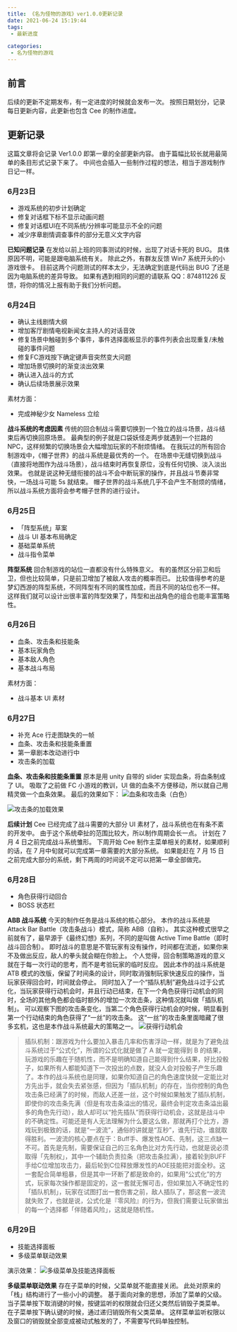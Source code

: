 ```yaml
---
title: 《名为怪物的游戏》ver1.0.0更新记录
date: 2021-06-24 15:19:44
tags:
 - 最新进度

categories:
 - 名为怪物的游戏
---
```

## 前言
后续的更新不定期发布，有一定进度的时候就会发布一次。
按照日期划分，记录每日更新内容，此更新也包含 Cee 的制作进度。

## 更新记录
这篇文章将会记录 Ver1.0.0 即第一章的全部更新内容。
由于篇幅比较长就用最简单的条目形式记录下来了。
中间也会插入一些制作过程的想法，相当于游戏制作日记一样。

### 6月23日
- 游戏系统的初步计划确定
- 修复对话框下标不显示动画问题
- 修复对话框UI在不同系统/分辨率可能显示不全的问题
- 减少序章剧情调查事件的部分无意义文字内容

**已知问题记录**
在发给以前上班的同事测试的时候，出现了对话卡死的 BUG。
具体原因不明，可能是跟电脑系统有关。
除此之外，有群友反馈 Win7 系统开头的小游戏很卡。
目前这两个问题测试的样本太少，无法确定到底是代码出 BUG 了还是因为电脑系统的差异导致。
如果有遇到相同的问题的请联系 QQ：874811226 反馈，将你的情况上报有助于我们分析问题。

### 6月24日
- 确认主线剧情大纲
- 增加客厅剧情电视新闻女主持人的对话音效
- 修复场景中触碰到多个事件，事件选择面板显示的事件列表会出现重复/未触碰的事件问题
- 修复FC游戏按下确定键声音突然变大问题
- 增加场景切换时的渐变淡出效果
- 确认进入战斗的方式
- 确认后续场景展示效果

素材方面：
- 完成神秘少女 Nameless 立绘

**战斗系统的考虑因素**
传统的回合制战斗需要切换到一个独立的战斗场景，战斗结束后再切换回原场景。
最典型的例子就是口袋妖怪走两步就遇到一个拦路的 NPC，这样频繁的切换场景会大幅增加玩家的不耐烦情绪。
在我玩过的所有回合制游戏中，《帽子世界》的战斗系统是最优秀的一个。
在场景中无缝切换到战斗（直接将地图作为战斗场景），战斗结束时再恢复原位，没有任何切换、淡入淡出效果。
也就是说这种无缝衔接的战斗不会中断玩家的操作，并且战斗节奏非常快，一场战斗可能 5s 就结束。
帽子世界的战斗系统几乎不会产生不耐烦的情绪，所以战斗系统方面将会参考帽子世界的进行设计。

### 6月25日
- 「阵型系统」草案
- 战斗 UI 基本布局确定
- 基础菜单系统
- 战斗指令菜单

**阵型系统**
回合制游戏的站位一直都没有什么特殊意义。
有的虽然区分前卫和后卫，但也比较简单，只是前卫增加了被敌人攻击的概率而已。
比较值得参考的是梦幻西游的阵型系统，不同阵型有不同的属性加成，而且不同的站位也不一样。
这样我们就可以设计出很丰富的阵型效果了，阵型和出战角色的组合也能丰富策略性。

### 6月26日
- 血条、攻击条和技能条
- 基本玩家角色
- 基本敌人角色
- 基本战斗布局

素材方面：
- 战斗基本 UI 素材

### 6月27日
- 补充 Ace 行走图缺失的一帧
- 血条、攻击条和技能条重置
- 第一章剧本改动进行中
- 攻击条的加载

**血条、攻击条和技能条重置**
原本是用 unity 自带的 slider 实现血条，将血条制成了 UI。
吸取了之前做 FC 小游戏的教训，UI 做的血条不方便移动，所以就自己用精灵做一个血条效果。
最后的效果如下：
![血条和攻击条（白色）](https://i.loli.net/2021/06/27/Wkgxin8NLwo2UIp.png)

![攻击条的加载效果](https://i.loli.net/2021/06/27/uYLtXkex8nqGChv.gif)

**后续计划**
Cee 已经完成了战斗需要的大部分 UI 素材了，战斗系统也在有条不紊的开发中。
由于这个系统牵扯的范围比较大，所以制作周期会长一点。
计划在 7 月 4 日之前完成战斗系统雏形。
下周开始 Cee 制作主菜单相关的素材，如果顺利的话，在 7 月中旬就可以完成第一章需要的大部分系统。
如果能赶在 7 月 15 日之前完成大部分的系统，剩下两周的时间说不定可以把第一章全部做完。

### 6月28日
- 角色获得行动回合
- BOSS 状态栏

**ABB 战斗系统**
今天的制作任务是战斗系统的核心部分。
本作的战斗系统是 Attack Bar Battle（攻击条战斗）模式，简称 ABB（自称）。
其实这种模式很早之前就有了，最早源于《最终幻想》系列，不同的是叫做 Active Time Battle（即时战斗回合制）。
即时战斗的意思是不管玩家有没有操作，时间都在流逝，如果你来不及做出反应，敌人的拳头就会糊在你脸上。
个人觉得，回合制策略游戏的意义就在于每一次行动的思考，而不是考验玩家的临时反应。
因此本作的战斗系统是 ATB 模式的改版，保留了时间条的设计，同时取消强制玩家快速反应的操作，当玩家获得回合时，时间就会停止。
同时加入了一个“插队机制”避免战斗过于公式化，当玩家获得行动机会时，并且行动已结束，在下一个角色获得行动机会的同时，全场的其他角色都会临时额外的增加一次攻击条，这种情况就叫做「插队机制」。
可以观察下图的攻击条变化，当第二个角色获得行动机会的时候，明显看到第一个行动结束的角色获得了“一丝”的攻击条。
这“一丝”的攻击条里面暗藏了很多玄机，这也是本作战斗系统最大的策略之一。
![获得行动机会](https://i.loli.net/2021/06/28/rJmFejl49iEbpRt.gif)

> 插队机制：跟游戏为什么要加入暴击几率和伤害浮动一样，就是为了避免战斗系统过于“公式化”，所谓的公式化就是做了 A 就一定能得到 B 的结果，玩游戏的乐趣在于随机性，而不是明确知道自己能得到什么结果，好比投骰子，如果所有人都能知道下一次投出的点数，就没人会对投骰子产生乐趣了。本作的战斗系统也是同理，如果你知道自己的角色速度快就一定能比对方先出手，就会失去紧张感，但因为「插队机制」的存在，当你控制的角色攻击条已经满了的时候，而敌人还差一丝，这个时候如果触发了插队机制，即使你的攻击条先满（但是有攻击条溢出的情况，最终会判定攻击条溢出最多的角色先行动），敌人却可以“抢先插队”而获得行动机会，这就是战斗中的不确定性。可能还是有人无法理解为什么要这么做，那就再打个比方，游戏玩到极致的话，就是“一波流”，通俗的讲就是“互秒”，谁先行动，谁就取得胜利。一波流的核心要点在于：Buff手、爆发性AOE、先制，这三点缺一不可。首先是先制，需要保证自己的三名角色比对方先行动，也就是说必须取得「先制权」，其中一个辅助负责拉条（把攻击条拉满），接着轮到BUFF手给C位增加攻击力，最后轮到C位释放爆发性的AOE技能把对面全秒。这一套配合简单粗暴，但是其中一环断了都是致命的，如果用“公式化”的方式，玩家每次操作都是固定的，这一套就无懈可击，但如果加入不确定性的「插队机制」，玩家在试图打出一套伤害之前，敌人插队了，那这套一波流就失败了，也就是说，公式化是『零风险』的行为，但我们需要让玩家做出的每一个选择都「伴随着风险」，这就是随机性。

### 6月29日
- 技能选择面板
- 多级菜单联动效果

演示效果：
![多级菜单及技能选择面板](https://i.loli.net/2021/06/29/Ib12BGyQDjYOAT5.gif)

**多级菜单联动效果**
存在子菜单的时候，父菜单就不能直接关闭。
此处对原来的「栈」结构进行了一些小小的调整。
基于面向对象的思想，添加了菜单的父级。
当子菜单按下取消键的时候，按键监听的权限就会归还父类然后销毁子类菜单。
在子菜单按下确认键的时候，通过递归销毁所有父类菜单。
这样菜单监听权限以及窗口的销毁就全部变成被动式触发的了，不需要写代码单独控制。